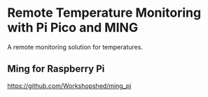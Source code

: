 # Remote Temperature Monitoring with Pi Pico and MING
A remote monitoring solution for temperatures.

## Ming for Raspberry Pi
https://github.com/Workshopshed/ming_pi
